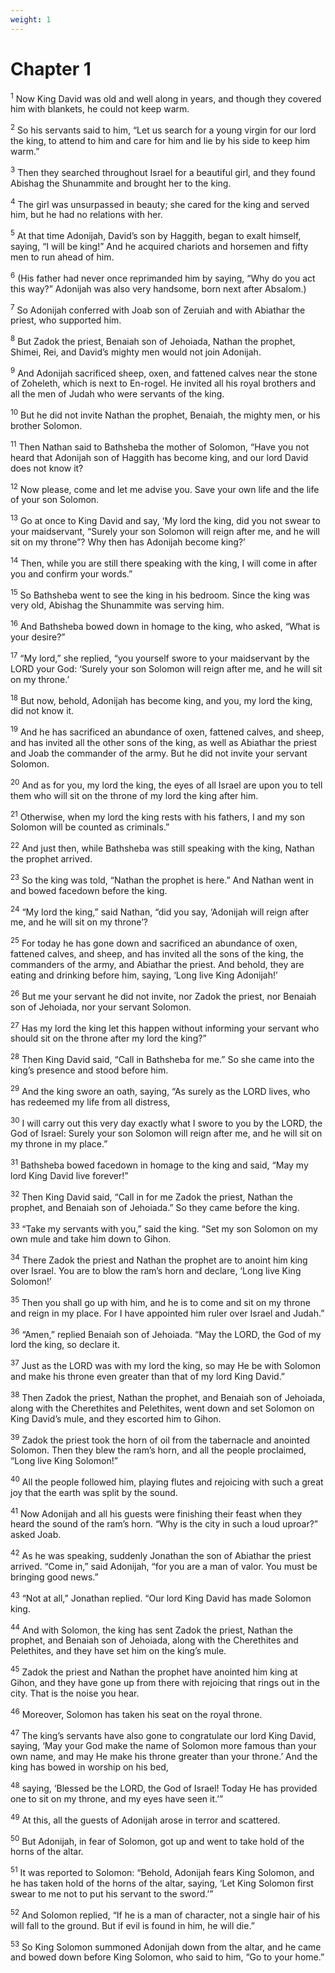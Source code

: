 ```yaml
---
weight: 1
---
```


# Chapter 1

<sup>1</sup> Now King David was old and well along in years, and though they covered him with blankets, he could not keep warm. 

<sup>2</sup> So his servants said to him, “Let us search for a young virgin for our lord the king, to attend to him and care for him and lie by his side to keep him warm.” 

<sup>3</sup> Then they searched throughout Israel for a beautiful girl, and they found Abishag the Shunammite and brought her to the king. 

<sup>4</sup> The girl was unsurpassed in beauty; she cared for the king and served him, but he had no relations with her. 

<sup>5</sup> At that time Adonijah, David’s son by Haggith, began to exalt himself, saying, “I will be king!” And he acquired chariots and horsemen and fifty men to run ahead of him. 

<sup>6</sup> (His father had never once reprimanded him by saying, “Why do you act this way?” Adonijah was also very handsome, born next after Absalom.) 

<sup>7</sup> So Adonijah conferred with Joab son of Zeruiah and with Abiathar the priest, who supported him. 

<sup>8</sup> But Zadok the priest, Benaiah son of Jehoiada, Nathan the prophet, Shimei, Rei, and David’s mighty men would not join Adonijah. 

<sup>9</sup> And Adonijah sacrificed sheep, oxen, and fattened calves near the stone of Zoheleth, which is next to En-rogel. He invited all his royal brothers and all the men of Judah who were servants of the king. 

<sup>10</sup> But he did not invite Nathan the prophet, Benaiah, the mighty men, or his brother Solomon. 

<sup>11</sup> Then Nathan said to Bathsheba the mother of Solomon, “Have you not heard that Adonijah son of Haggith has become king, and our lord David does not know it? 

<sup>12</sup> Now please, come and let me advise you. Save your own life and the life of your son Solomon. 

<sup>13</sup> Go at once to King David and say, ‘My lord the king, did you not swear to your maidservant, “Surely your son Solomon will reign after me, and he will sit on my throne”? Why then has Adonijah become king?’ 

<sup>14</sup> Then, while you are still there speaking with the king, I will come in after you and confirm your words.” 

<sup>15</sup> So Bathsheba went to see the king in his bedroom. Since the king was very old, Abishag the Shunammite was serving him. 

<sup>16</sup> And Bathsheba bowed down in homage to the king, who asked, “What is your desire?” 

<sup>17</sup> “My lord,” she replied, “you yourself swore to your maidservant by the LORD your God: ‘Surely your son Solomon will reign after me, and he will sit on my throne.’ 

<sup>18</sup> But now, behold, Adonijah has become king, and you, my lord the king, did not know it. 

<sup>19</sup> And he has sacrificed an abundance of oxen, fattened calves, and sheep, and has invited all the other sons of the king, as well as Abiathar the priest and Joab the commander of the army. But he did not invite your servant Solomon. 

<sup>20</sup> And as for you, my lord the king, the eyes of all Israel are upon you to tell them who will sit on the throne of my lord the king after him. 

<sup>21</sup> Otherwise, when my lord the king rests with his fathers, I and my son Solomon will be counted as criminals.” 

<sup>22</sup> And just then, while Bathsheba was still speaking with the king, Nathan the prophet arrived. 

<sup>23</sup> So the king was told, “Nathan the prophet is here.” And Nathan went in and bowed facedown before the king. 

<sup>24</sup> “My lord the king,” said Nathan, “did you say, ‘Adonijah will reign after me, and he will sit on my throne’? 

<sup>25</sup> For today he has gone down and sacrificed an abundance of oxen, fattened calves, and sheep, and has invited all the sons of the king, the commanders of the army, and Abiathar the priest. And behold, they are eating and drinking before him, saying, ‘Long live King Adonijah!’ 

<sup>26</sup> But me your servant he did not invite, nor Zadok the priest, nor Benaiah son of Jehoiada, nor your servant Solomon. 

<sup>27</sup> Has my lord the king let this happen without informing your servant who should sit on the throne after my lord the king?” 

<sup>28</sup> Then King David said, “Call in Bathsheba for me.” So she came into the king’s presence and stood before him. 

<sup>29</sup> And the king swore an oath, saying, “As surely as the LORD lives, who has redeemed my life from all distress, 

<sup>30</sup> I will carry out this very day exactly what I swore to you by the LORD, the God of Israel: Surely your son Solomon will reign after me, and he will sit on my throne in my place.” 

<sup>31</sup> Bathsheba bowed facedown in homage to the king and said, “May my lord King David live forever!” 

<sup>32</sup> Then King David said, “Call in for me Zadok the priest, Nathan the prophet, and Benaiah son of Jehoiada.” So they came before the king. 

<sup>33</sup> “Take my servants with you,” said the king. “Set my son Solomon on my own mule and take him down to Gihon. 

<sup>34</sup> There Zadok the priest and Nathan the prophet are to anoint him king over Israel. You are to blow the ram’s horn and declare, ‘Long live King Solomon!’ 

<sup>35</sup> Then you shall go up with him, and he is to come and sit on my throne and reign in my place. For I have appointed him ruler over Israel and Judah.” 

<sup>36</sup> “Amen,” replied Benaiah son of Jehoiada. “May the LORD, the God of my lord the king, so declare it. 

<sup>37</sup> Just as the LORD was with my lord the king, so may He be with Solomon and make his throne even greater than that of my lord King David.” 

<sup>38</sup> Then Zadok the priest, Nathan the prophet, and Benaiah son of Jehoiada, along with the Cherethites and Pelethites, went down and set Solomon on King David’s mule, and they escorted him to Gihon. 

<sup>39</sup> Zadok the priest took the horn of oil from the tabernacle and anointed Solomon. Then they blew the ram’s horn, and all the people proclaimed, “Long live King Solomon!” 

<sup>40</sup> All the people followed him, playing flutes and rejoicing with such a great joy that the earth was split by the sound. 

<sup>41</sup> Now Adonijah and all his guests were finishing their feast when they heard the sound of the ram’s horn. “Why is the city in such a loud uproar?” asked Joab. 

<sup>42</sup> As he was speaking, suddenly Jonathan the son of Abiathar the priest arrived. “Come in,” said Adonijah, “for you are a man of valor. You must be bringing good news.” 

<sup>43</sup> “Not at all,” Jonathan replied. “Our lord King David has made Solomon king. 

<sup>44</sup> And with Solomon, the king has sent Zadok the priest, Nathan the prophet, and Benaiah son of Jehoiada, along with the Cherethites and Pelethites, and they have set him on the king’s mule. 

<sup>45</sup> Zadok the priest and Nathan the prophet have anointed him king at Gihon, and they have gone up from there with rejoicing that rings out in the city. That is the noise you hear. 

<sup>46</sup> Moreover, Solomon has taken his seat on the royal throne. 

<sup>47</sup> The king’s servants have also gone to congratulate our lord King David, saying, ‘May your God make the name of Solomon more famous than your own name, and may He make his throne greater than your throne.’ And the king has bowed in worship on his bed, 

<sup>48</sup> saying, ‘Blessed be the LORD, the God of Israel! Today He has provided one to sit on my throne, and my eyes have seen it.’” 

<sup>49</sup> At this, all the guests of Adonijah arose in terror and scattered. 

<sup>50</sup> But Adonijah, in fear of Solomon, got up and went to take hold of the horns of the altar. 

<sup>51</sup> It was reported to Solomon: “Behold, Adonijah fears King Solomon, and he has taken hold of the horns of the altar, saying, ‘Let King Solomon first swear to me not to put his servant to the sword.’” 

<sup>52</sup> And Solomon replied, “If he is a man of character, not a single hair of his will fall to the ground. But if evil is found in him, he will die.” 

<sup>53</sup> So King Solomon summoned Adonijah down from the altar, and he came and bowed down before King Solomon, who said to him, “Go to your home.” 


